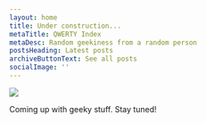 ```yaml
---
layout: home
title: Under construction...
metaTitle: QWERTY Index
metaDesc: Random geekiness from a random person
postsHeading: Latest posts
archiveButtonText: See all posts
socialImage: ''
---
```

![](/images/614744_10202020303932924_1610009324_o.jpg)

Coming up with geeky stuff. Stay tuned!
